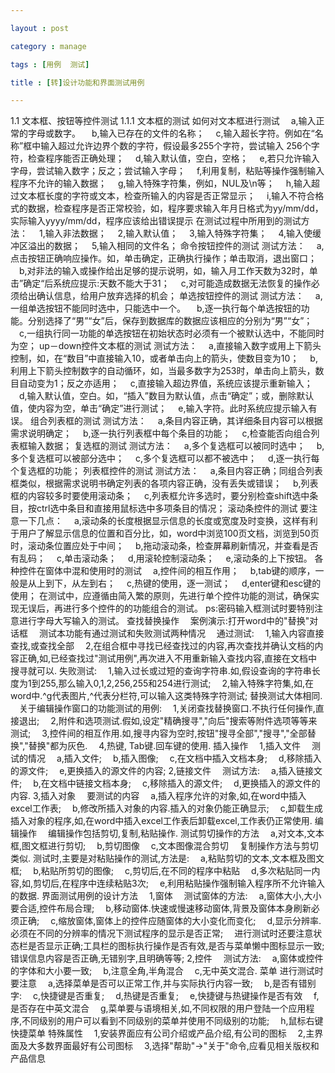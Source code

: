 ```yaml
---

layout : post

category : manage

tags : [用例  测试]

title : [转]设计功能和界面测试用例

---
```


1.1 文本框、按钮等控件测试
1.1.1 文本框的测试
如何对文本框进行测试
　a,输入正常的字母或数字。
　b,输入已存在的文件的名称；
　c,输入超长字符。例如在“名称”框中输入超过允许边界个数的字符，假设最多255个字符，尝试输入 256个字符，检查程序能否正确处理；
　d,输入默认值，空白，空格；
　e,若只允许输入字母，尝试输入数字；反之；尝试输入字母；
　f,利用复制，粘贴等操作强制输入程序不允许的输入数据；
　g,输入特殊字符集，例如，NUL及\n等；
　h,输入超过文本框长度的字符或文本，检查所输入的内容是否正常显示；
　i,输入不符合格式的数据，检查程序是否正常校验，如，程序要求输入年月日格式为yy/mm/dd，实际输入yyyy/mm/dd，程序应该给出错误提示
在测试过程中所用到的测试方法：
　1,输入非法数据；
　2,输入默认值；
　3,输入特殊字符集；
　4,输入使缓冲区溢出的数据；
　5,输入相同的文件名；
命令按钮控件的测试
测试方法：
　a,点击按钮正确响应操作。如，单击确定，正确执行操作；单击取消，退出窗口；
　b,对非法的输入或操作给出足够的提示说明，如，输入月工作天数为32时，单击”确定“后系统应提示:天数不能大于31；
　c,对可能造成数据无法恢复的操作必须给出确认信息，给用户放弃选择的机会；
单选按钮控件的测试
测试方法：
　a,一组单选按钮不能同时选中，只能选中一个。
　b,逐一执行每个单选按钮的功能。分别选择了“男”“女”后，保存到数据库的数据应该相应的分别为“男”“女”；
　c,一组执行同一功能的单选按钮在初始状态时必须有一个被默认选中，不能同时为空；
up－down控件文本框的测试
测试方法：
　a,直接输入数字或用上下箭头控制，如，在“数目”中直接输入10，或者单击向上的箭头，使数目变为10；
　b,利用上下箭头控制数字的自动循环，如，当最多数字为253时，单击向上箭头，数目自动变为1；反之亦适用；
　c,直接输入超边界值，系统应该提示重新输入；
　d,输入默认值，空白。如，“插入”数目为默认值，点击“确定”；或，删除默认值，使内容为空，单击“确定”进行测试；
　e,输入字符。此时系统应提示输入有误。
组合列表框的测试
测试方法：
　a,条目内容正确，其详细条目内容可以根据需求说明确定；
　b,逐一执行列表框中每个条目的功能；
　c,检查能否向组合列表框输入数据；
复选框的测试
测试方法：
　a,多个复选框可以被同时选中；
　b,多个复选框可以被部分选中；
　c,多个复选框可以都不被选中；
　d,逐一执行每个复选框的功能；
列表框控件的测试
测试方法：
　a,条目内容正确；同组合列表框类似，根据需求说明书确定列表的各项内容正确，没有丢失或错误；
　b,列表框的内容较多时要使用滚动条；
　c,列表框允许多选时，要分别检查shift选中条目，按ctrl选中条目和直接用鼠标选中多项条目的情况；
滚动条控件的测试
要注意一下几点：
　a,滚动条的长度根据显示信息的长度或宽度及时变换，这样有利于用户了解显示信息的位置和百分比，如，word中浏览100页文档，浏览到50页时，滚动条位置应处于中间；
　b,拖动滚动条，检查屏幕刷新情况，并查看是否有乱码；
　c,单击滚动条；
　d,用滚轮控制滚动条；
　e,滚动条的上下按钮。
各种控件在窗体中混和使用时的测试
　a,控件间的相互作用；
　b,tab键的顺序，一般是从上到下，从左到右；
　c,热键的使用，逐一测试；
　d,enter键和esc键的使用；
在测试中，应遵循由简入繁的原则，先进行单个控件功能的测试，确保实现无误后，再进行多个控件的的功能组合的测试。
ps:密码输入框测试时要特别注意进行字母大写输入的测试。
查找替换操作
　案例演示:打开word中的"替换"对话框
　测试本功能有通过测试和失败测试两种情况
　通过测试:
　1,输入内容直接查找,或查找全部
　2,在组合框中寻找已经查找过的内容,再次查找并确认文档的内容正确,如,已经查找过"测试用例",再次进入不用重新输入查找内容,直接在文档中搜寻就可以.
失败测试:
　1,输入过长或过短的查询字符串.如,假设查询的字符串长度为1到255,那么输入0,1,2,256,255和254进行测试;
　2,输入特殊字符集,如,在word中.^g代表图片,^代表分栏符,可以输入这类特殊字符测试;
替换测试大体相同.
　关于编辑操作窗口的功能测试的用例:
　1,关闭查找替换窗口.不执行任何操作,直接退出;
　2,附件和选项测试.假如,设定"精确搜寻","向后"搜索等附件选项等等来测试;
　3,控件间的相互作用.如,搜寻内容为空时,按钮"搜寻全部","搜寻","全部替换","替换"都为灰色.
　4,热键, Tab键.回车键的使用.
插入操作
　1,插入文件
　测试的情况
　a,插入文件;
　b,插入图像;
　c,在文档中插入文档本身;
　d,移除插入的源文件;
　e,更换插入的源文件的内容;
2,链接文件
　测试方法:
　a,插入链接文件;
　b,在文档中链接文档本身;
　c,移除插入的源文件;
　d,更换插入的源文件的内容.
3,插入对象
　要测试的内容
　a,插入程序允许的对象,如,在word中插入excel工作表;
　b,修改所插入对象的内容.插入的对象仍能正确显示;
　c,卸载生成插入对象的程序,如,在word中插入excel工作表后卸载excel,工作表仍正常使用.
编辑操作
　编辑操作包括剪切,复制,粘贴操作.
测试剪切操作的方法
　a,对文本,文本框,图文框进行剪切;
　b,剪切图像
　c,文本图像混合剪切
　复制操作方法与剪切类似.
测试时,主要是对粘贴操作的测试,方法是:
　a,粘贴剪切的文本,文本框及图文框;
　b,粘贴所剪切的图像;
　c,剪切后,在不同的程序中粘贴
　d,多次粘贴同一内容,如,剪切后,在程序中连续粘贴3次;
　e,利用粘贴操作强制输入程序所不允许输入的数据.
界面测试用例的设计方法
　1,窗体
　测试窗体的方法:
　a,窗体大小,大小要合适,控件布局合理;
　b,移动窗体.快速或慢速移动窗体,背景及窗体本身刷新必须正确;
　c,缩放窗体,窗体上的控件应随窗体的大小变化而变化;
　d,显示分辨率.必须在不同的分辨率的情况下测试程序的显示是否正常;
　进行测试时还要注意状态栏是否显示正确;工具栏的图标执行操作是否有效,是否与菜单懒中图标显示一致;错误信息内容是否正确,无错别字,且明确等等;
2,控件
　测试方法:
　a,窗体或控件的字体和大小要一致;
　b,注意全角,半角混合
　c,无中英文混合.
菜单
进行测试时要注意
　a,选择菜单是否可以正常工作,并与实际执行内容一致;
　b,是否有错别字:
　c,快捷键是否重复;
　d,热键是否重复;
　e,快捷键与热键操作是否有效
　f,是否存在中英文混合
　g,菜单要与语境相关,如,不同权限的用户登陆一个应用程序,不同级别的用户可以看到不同级别的菜单并使用不同级别的功能;
　h,鼠标右键快捷菜单
特殊属性
　1,安装界面应有公司介绍或产品介绍,有公司的图标
　2,主界面及大多数界面最好有公司图标
　3,选择"帮助"->"关于"命令,应看见相关版权和产品信息 
 
